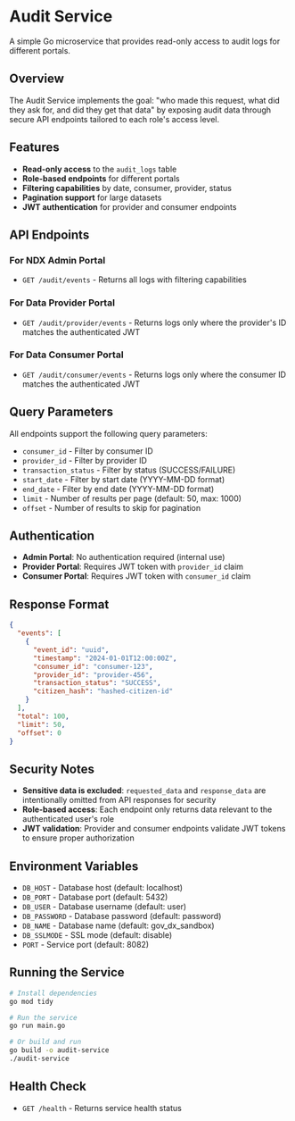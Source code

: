 # Audit Service

A simple Go microservice that provides read-only access to audit logs for different portals.

## Overview

The Audit Service implements the goal: "who made this request, what did they ask for, and did they get that data" by exposing audit data through secure API endpoints tailored to each role's access level.

## Features

- **Read-only access** to the `audit_logs` table
- **Role-based endpoints** for different portals
- **Filtering capabilities** by date, consumer, provider, status
- **Pagination support** for large datasets
- **JWT authentication** for provider and consumer endpoints

## API Endpoints

### For NDX Admin Portal
- `GET /audit/events` - Returns all logs with filtering capabilities

### For Data Provider Portal  
- `GET /audit/provider/events` - Returns logs only where the provider's ID matches the authenticated JWT

### For Data Consumer Portal
- `GET /audit/consumer/events` - Returns logs only where the consumer ID matches the authenticated JWT

## Query Parameters

All endpoints support the following query parameters:

- `consumer_id` - Filter by consumer ID
- `provider_id` - Filter by provider ID  
- `transaction_status` - Filter by status (SUCCESS/FAILURE)
- `start_date` - Filter by start date (YYYY-MM-DD format)
- `end_date` - Filter by end date (YYYY-MM-DD format)
- `limit` - Number of results per page (default: 50, max: 1000)
- `offset` - Number of results to skip for pagination

## Authentication

- **Admin Portal**: No authentication required (internal use)
- **Provider Portal**: Requires JWT token with `provider_id` claim
- **Consumer Portal**: Requires JWT token with `consumer_id` claim

## Response Format

```json
{
  "events": [
    {
      "event_id": "uuid",
      "timestamp": "2024-01-01T12:00:00Z",
      "consumer_id": "consumer-123",
      "provider_id": "provider-456", 
      "transaction_status": "SUCCESS",
      "citizen_hash": "hashed-citizen-id"
    }
  ],
  "total": 100,
  "limit": 50,
  "offset": 0
}
```

## Security Notes

- **Sensitive data is excluded**: `requested_data` and `response_data` are intentionally omitted from API responses for security
- **Role-based access**: Each endpoint only returns data relevant to the authenticated user's role
- **JWT validation**: Provider and consumer endpoints validate JWT tokens to ensure proper authorization

## Environment Variables

- `DB_HOST` - Database host (default: localhost)
- `DB_PORT` - Database port (default: 5432)
- `DB_USER` - Database username (default: user)
- `DB_PASSWORD` - Database password (default: password)
- `DB_NAME` - Database name (default: gov_dx_sandbox)
- `DB_SSLMODE` - SSL mode (default: disable)
- `PORT` - Service port (default: 8082)

## Running the Service

```bash
# Install dependencies
go mod tidy

# Run the service
go run main.go

# Or build and run
go build -o audit-service
./audit-service
```

## Health Check

- `GET /health` - Returns service health status
